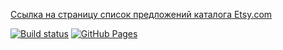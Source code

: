 [Ссылка на страницу список предложений каталога Etsy.com](https://VladimirFilippov555.github.io/ra3-homework-listing)

[![Build status](https://ci.appveyor.com/api/projects/status/fxnjr8r4sn7qq9cf?svg=true)](https://ci.appveyor.com/project/VladimirFilippov555/ra3-homework-listing)
[![GitHub Pages](https://img.shields.io/badge/GitHub%20Pages-GO-green.svg)](https://VladimirFilippov555.github.io/ra3-homework-listing)

